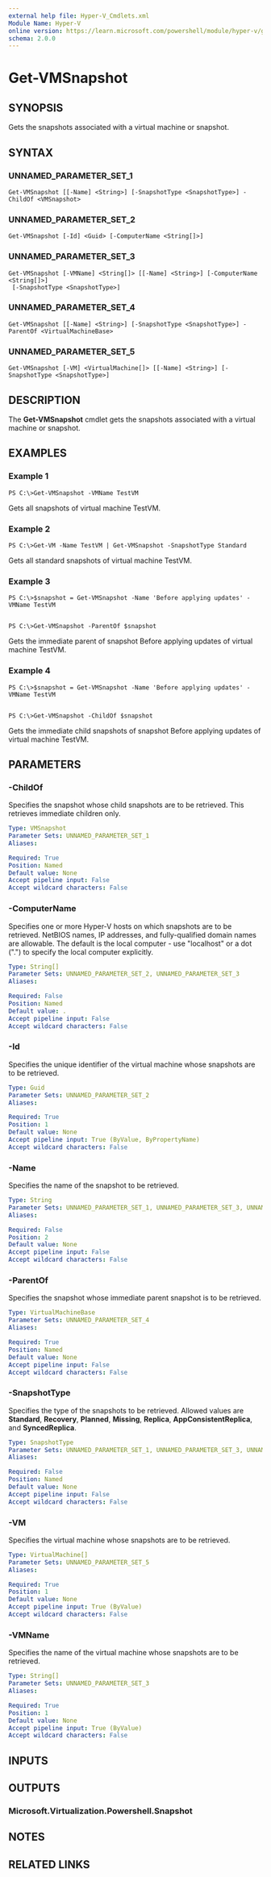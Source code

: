 ```yaml
---
external help file: Hyper-V_Cmdlets.xml
Module Name: Hyper-V
online version: https://learn.microsoft.com/powershell/module/hyper-v/get-vmsnapshot?view=windowsserver2012-ps&wt.mc_id=ps-gethelp
schema: 2.0.0
---
```


# Get-VMSnapshot

## SYNOPSIS
Gets the snapshots associated with a virtual machine or snapshot.

## SYNTAX

### UNNAMED_PARAMETER_SET_1
```
Get-VMSnapshot [[-Name] <String>] [-SnapshotType <SnapshotType>] -ChildOf <VMSnapshot>
```

### UNNAMED_PARAMETER_SET_2
```
Get-VMSnapshot [-Id] <Guid> [-ComputerName <String[]>]
```

### UNNAMED_PARAMETER_SET_3
```
Get-VMSnapshot [-VMName] <String[]> [[-Name] <String>] [-ComputerName <String[]>]
 [-SnapshotType <SnapshotType>]
```

### UNNAMED_PARAMETER_SET_4
```
Get-VMSnapshot [[-Name] <String>] [-SnapshotType <SnapshotType>] -ParentOf <VirtualMachineBase>
```

### UNNAMED_PARAMETER_SET_5
```
Get-VMSnapshot [-VM] <VirtualMachine[]> [[-Name] <String>] [-SnapshotType <SnapshotType>]
```

## DESCRIPTION
The **Get-VMSnapshot** cmdlet gets the snapshots associated with a virtual machine or snapshot.

## EXAMPLES

### Example 1
```
PS C:\>Get-VMSnapshot -VMName TestVM
```

Gets all snapshots of virtual machine TestVM.

### Example 2
```
PS C:\>Get-VM -Name TestVM | Get-VMSnapshot -SnapshotType Standard
```

Gets all standard snapshots of virtual machine TestVM.

### Example 3
```
PS C:\>$snapshot = Get-VMSnapshot -Name 'Before applying updates' -VMName TestVM


PS C:\>Get-VMSnapshot -ParentOf $snapshot
```

Gets the immediate parent of snapshot Before applying updates of virtual machine TestVM.

### Example 4
```
PS C:\>$snapshot = Get-VMSnapshot -Name 'Before applying updates' -VMName TestVM


PS C:\>Get-VMSnapshot -ChildOf $snapshot
```

Gets the immediate child snapshots of snapshot Before applying updates of virtual machine TestVM.

## PARAMETERS

### -ChildOf
Specifies the snapshot whose child snapshots are to be retrieved.
This retrieves immediate children only.

```yaml
Type: VMSnapshot
Parameter Sets: UNNAMED_PARAMETER_SET_1
Aliases: 

Required: True
Position: Named
Default value: None
Accept pipeline input: False
Accept wildcard characters: False
```

### -ComputerName
Specifies one or more Hyper-V hosts on which snapshots are to be retrieved.
NetBIOS names, IP addresses, and fully-qualified domain names are allowable.
The default is the local computer - use "localhost" or a dot (".") to specify the local computer explicitly.

```yaml
Type: String[]
Parameter Sets: UNNAMED_PARAMETER_SET_2, UNNAMED_PARAMETER_SET_3
Aliases: 

Required: False
Position: Named
Default value: .
Accept pipeline input: False
Accept wildcard characters: False
```

### -Id
Specifies the unique identifier of the virtual machine whose snapshots are to be retrieved.

```yaml
Type: Guid
Parameter Sets: UNNAMED_PARAMETER_SET_2
Aliases: 

Required: True
Position: 1
Default value: None
Accept pipeline input: True (ByValue, ByPropertyName)
Accept wildcard characters: False
```

### -Name
Specifies the name of the snapshot to be retrieved.

```yaml
Type: String
Parameter Sets: UNNAMED_PARAMETER_SET_1, UNNAMED_PARAMETER_SET_3, UNNAMED_PARAMETER_SET_4, UNNAMED_PARAMETER_SET_5
Aliases: 

Required: False
Position: 2
Default value: None
Accept pipeline input: False
Accept wildcard characters: False
```

### -ParentOf
Specifies the snapshot whose immediate parent snapshot is to be retrieved.

```yaml
Type: VirtualMachineBase
Parameter Sets: UNNAMED_PARAMETER_SET_4
Aliases: 

Required: True
Position: Named
Default value: None
Accept pipeline input: False
Accept wildcard characters: False
```

### -SnapshotType
Specifies the type of the snapshots to be retrieved.
Allowed values are **Standard**, **Recovery**, **Planned**, **Missing**, **Replica**, **AppConsistentReplica**, and **SyncedReplica**.

```yaml
Type: SnapshotType
Parameter Sets: UNNAMED_PARAMETER_SET_1, UNNAMED_PARAMETER_SET_3, UNNAMED_PARAMETER_SET_4, UNNAMED_PARAMETER_SET_5
Aliases: 

Required: False
Position: Named
Default value: None
Accept pipeline input: False
Accept wildcard characters: False
```

### -VM
Specifies the virtual machine whose snapshots are to be retrieved.

```yaml
Type: VirtualMachine[]
Parameter Sets: UNNAMED_PARAMETER_SET_5
Aliases: 

Required: True
Position: 1
Default value: None
Accept pipeline input: True (ByValue)
Accept wildcard characters: False
```

### -VMName
Specifies the name of the virtual machine whose snapshots are to be retrieved.

```yaml
Type: String[]
Parameter Sets: UNNAMED_PARAMETER_SET_3
Aliases: 

Required: True
Position: 1
Default value: None
Accept pipeline input: True (ByValue)
Accept wildcard characters: False
```

## INPUTS

## OUTPUTS

### Microsoft.Virtualization.Powershell.Snapshot

## NOTES

## RELATED LINKS




